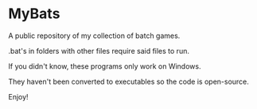 # MyBats
A public repository of my collection of batch games.

.bat's in folders with other files require said files to run.

If you didn't know, these programs only work on Windows.

They haven't been converted to executables so the code is open-source.

Enjoy!

